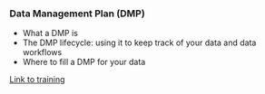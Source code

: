 ### Data Management Plan (DMP)
 * What a DMP is
 * The DMP lifecycle: using it to keep track of your data and data workflows
 * Where to fill a DMP for your data

[Link to training](???)